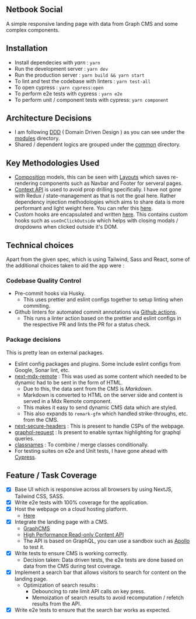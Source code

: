 ## Netbook Social

A simple responsive landing page with data from Graph CMS and some complex components.

## Installation

- Install dependecies with _yarn_ : `yarn`
- Run the development server : `yarn dev`
- Run the production server : `yarn build && yarn start`
- To lint and test the codebase with linters : `yarn test-all`
- To open cypress : `yarn cypress:open`
- To perform e2e tests with cypress : `yarn e2e`
- To perform unit / component tests with cypress: `yarn component`

## Architecture Decisions

- I am following [DDD](https://en.wikipedia.org/wiki/Domain-driven_design) ( Domain Driven Design ) as you can see under the [modules](./modules/) directory.
- Shared / dependent logics are grouped under the [common](./common/) directory.

## Key Methodologies Used

- [Composition](https://reactjs.org/docs/composition-vs-inheritance.html) models, this can be seen with [Layouts](./layouts/) which saves re-rendering components such as Navbar and Footer for serveral pages.
- [Context API](https://reactjs.org/docs/context.html) is used to avoid prop drilling specifically. I have not gone with Redux / state-management as that is not the goal here. Rather dependency injection methodologies which aims to share data is more performant and light weight here. You can refer this [here](./common/context/).
- Custom hooks are encapsulated and written [here](./common/hooks/). This contains custom hooks such as `useOnClickOutside` which helps with closing modals / dropdowns when clicked outside it's DOM.

## Technical choices 

Apart from the given spec, which is using Tailwind, Sass and React, some of the additional choices taken to aid the app were :

### Codebase Quality Control
- Pre-commit hooks via Husky.
  - This uses prettier and eslint configs together to setup linting when commiting.
- Github linters for automated commit annotations via [Github actions](https://github.com/Gurubalan-GIT/netbook-social/blob/main/.github/workflows/linter.yml).
  - This runs a linter action based on the prettier and eslint configs in the respective PR and lints the PR for a status check.
  
### Package decisions
This is pretty lean on external packages.

- Eslint config packages and plugins. Some include eslint configs from Google, Sonar lint, etc.
- [next-mdx-remote](https://www.npmjs.com/package/next-mdx-remote) : This was used as some content which needed to be dynamic had to be sent in the form of HTML.
  - Due to this, the data sent from the CMS is _Markdown_.
  - Markdown is converted to HTML on the server side and content is served in a Mdx Remote component.
  - This makes it easy to send dynamic CMS data which are styled.
  - This also expands to `remark-gfm` which handled strike-throughs, etc. from the CMS.
- [next-secure-headers](https://www.npmjs.com/package/next-secure-headers) : This is present to handle CSPs of the webpage.
- [graphql-request](https://www.npmjs.com/package/graphql-request) : Is present to enable syntax highlighting for graphql queries.
- [classnames](https://www.npmjs.com/package/classnames) : To combine / merge classes conditionally.
- For testing suites on e2e and Unit tests, I have gone ahead with [Cypress](https://www.cypress.io/).

## Feature / Task Coverage

- [x] Base UI which is responsive across all browsers by using NextJS, Tailwind CSS, SASS.
- [x] Write e2e tests with 100% coverage for the application.
- [x] Host the webpage on a cloud hosting platform.
  - [Here](https://netbook-social.vercel.app/)
- [x] Integrate the landing page with a CMS.
  - [GraphCMS](https://hygraph.com/)
  - [High Performance Read-only Content API](https://ap-south-1.cdn.hygraph.com/content/cleypepj50ho801td4t5we437/master)
  - The API is based on GraphQL, you can use a sandbox such as [Apollo](https://studio.apollographql.com/sandbox/explorer/) to test it.
- [x] Write tests to ensure CMS is working correctly.
  - Decision taken: Data driven tests, the e2e tests are done based on data from the CMS during test coverage.
- [x] Implement a search bar that allows visitors to search for content on the landing page.
  - Optimization of search results :
    - Debouncing to rate limit API calls on key press.
    - Memoization of search results to avoid recomputation / refetch results from the API.
- [x] Write e2e tests to ensure that the search bar works as expected.
